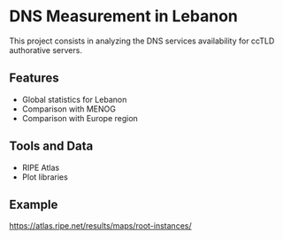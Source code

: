 # DNS Measurement in Lebanon

This project consists in analyzing the DNS services availability for ccTLD authorative servers.

## Features
* Global statistics for Lebanon
* Comparison with MENOG
* Comparison with Europe region

## Tools and Data
* RIPE Atlas
* Plot libraries

## Example
https://atlas.ripe.net/results/maps/root-instances/
